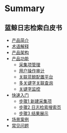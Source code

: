 # Summary

## 蓝鲸日志检索白皮书
* [产品简介](产品简介.md)
* [术语解释](术语解释.md)
* [产品架构](产品架构图/产品架构图.md)
* [产品功能]()
    * [采集项管理](产品功能/采集项管理.md)
    * [用户操作审计](产品功能/用户操作审计.md)
    * [关联蓝鲸配置平台](产品功能/关联蓝鲸配置平台.md)
    * [多关键字关联查询](产品功能/多关键字关联查询.md)
    * [关键字监控](产品功能/关键字监控.md)
* [快速入门]()
    * [步骤1 新建采集项](快速入门/步骤1新建采集项.md)
    * [步骤2 日志检索搜索页](快速入门/步骤2日志检索搜索页.md)
    * [步骤3 结果展示](快速入门/步骤3结果展示.md)
* [场景案例](场景案例.md)
* [常见问题](常见问题/FAQ.md)
